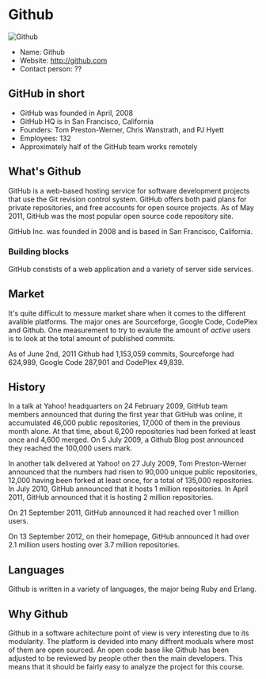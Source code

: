 # Github

![Github](http://gregrickaby.com/wp-content/uploads/2012/03/github-logo.png)

- Name: Github
- Website: http://github.com
- Contact person: ??

## GitHub in short

- GitHub was founded in April, 2008
- GitHub HQ is in San Francisco, California
- Founders: Tom Preston-Werner, Chris Wanstrath, and PJ Hyett
- Employees: 132
- Approximately half of the GitHub team works remotely

## What's Github

GitHub is a web-based hosting service for software development projects that use the Git revision control system. GitHub offers both paid plans for private repositories, and free accounts for open source projects. As of May 2011, GitHub was the most popular open source code repository site.

GitHub Inc. was founded in 2008 and is based in San Francisco, California.

### Building blocks

GitHub constists of a web application and a variety of server side services.

## Market

It's quite difficult to messure market share when it comes to the different avalible platforms. The major ones are Sourceforge, Google Code, CodePlex and Github. One measurement to try to evalute the amount of *active* users is to look at the total amount of published commits.

As of June 2nd, 2011 Github had 1,153,059 commits, Sourceforge had 624,989, Google Code 287,901 and CodePlex 49,839.

## History

In a talk at Yahoo! headquarters on 24 February 2009, GitHub team members announced that during the first year that GitHub was online, it accumulated 46,000 public repositories, 17,000 of them in the previous month alone. At that time, about 6,200 repositories had been forked at least once and 4,600 merged. On 5 July 2009, a Github Blog post announced they reached the 100,000 users mark.

In another talk delivered at Yahoo! on 27 July 2009, Tom Preston-Werner announced that the numbers had risen to 90,000 unique public repositories, 12,000 having been forked at least once, for a total of 135,000 repositories. In July 2010, GitHub announced that it hosts 1 million repositories. In April 2011, GitHub announced that it is hosting 2 million repositories.

On 21 September 2011, GitHub announced it had reached over 1 million users.

On 13 September 2012, on their homepage, GitHub announced it had over 2.1 million users hosting over 3.7 million repositories.

## Languages

Github is written in a variety of languages, the major being Ruby and Erlang.

## Why Github

Github in a software achitecture point of view is very interesting due to its modularity. The platform is devided into many diffrent moduals where most of them are open sourced. An open code base like Github has been adjusted to be reviewed by people other then the main developers. This means that it should be fairly easy to analyze the project for this course.